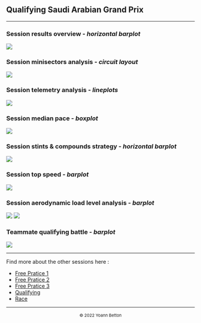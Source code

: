 ## Qualifying Saudi Arabian Grand Prix

---

### Session results overview - *horizontal barplot*

<img src="/output/2022-03-27_Saudi_Arabian_Grand_Prix/qualifying_results_overview_white.png?raw=true"/>

### Session minisectors analysis - *circuit layout*

<img src="/output/2022-03-27_Saudi_Arabian_Grand_Prix/qualifying_minisectors_analysis_white.png?raw=true"/>

### Session telemetry analysis - *lineplots*

<img src="/output/2022-03-27_Saudi_Arabian_Grand_Prix/qualifying_telemetry_analysis_white.png?raw=true"/>

### Session median pace - *boxplot*

<img src="/output/2022-03-27_Saudi_Arabian_Grand_Prix/qualifying_median_pace_white.png?raw=true"/>

### Session stints & compounds strategy - *horizontal barplot*

<img src="/output/2022-03-27_Saudi_Arabian_Grand_Prix/qualifying_stints_compounds_stategy_white.png?raw=true"/>

### Session top speed - *barplot*

<img src="/output/2022-03-27_Saudi_Arabian_Grand_Prix/topspeed_qualifying_white.png?raw=true"/>

### Session aerodynamic load level analysis - *barplot*

<img src="/output/2022-03-27_Saudi_Arabian_Grand_Prix/qualifying_maximum_throttle_white.png?raw=true"/>

<img src="/output/2022-03-27_Saudi_Arabian_Grand_Prix/qualifying_speed_ratio_white.png?raw=true"/>

### Teammate qualifying battle - *barplot*

<img src="/output/2022-03-27_Saudi_Arabian_Grand_Prix/teammates_qualifying_battle_white.png?raw=true"/>

--- 

Find more about the other sessions here :
  - [Free Pratice 1](/page/FP1/2022-03-27_Saudi_Arabian_Grand_Prix)  
  - [Free Pratice 2](/page/FP2/2022-03-27_Saudi_Arabian_Grand_Prix) 
  - [Free Pratice 3](/page/FP3/2022-03-27_Saudi_Arabian_Grand_Prix)
  - [Qualifying](/page/Qualifying/2022-03-27_Saudi_Arabian_Grand_Prix) 
  - [Race](/page/Race/2022-03-27_Saudi_Arabian_Grand_Prix)

---

<div style="text-align: center">
  <p style="font-size:11px">&copy; 2022 Yoann Betton</p>
</div>

<!-- ---

<p style="font-size:11px">Page generated from <a href="https://github.com/yoannbtn/yoannbtn.github.io">github.com/yoannbtn</a>.</p> -->